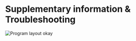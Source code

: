 # Supplementary information & Troubleshooting

![Program layout](https://i.ibb.co/qngkCVj/Untitled-Diagram-2.png "Program Layout")
 okay
